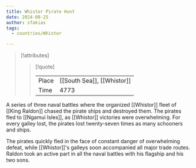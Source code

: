 ```yaml
---
title: Whistor Pirate Hunt
date: 2024-08-25
author: sfakias
tags:
  - countries/Whistor

---
```

> [!attributes]
> 
> > [!quote]
> >
> > | | |
> > | --- | --- |
> > | Place | [[South Sea]], [[Whistor]] |
> > | Time | 4773 |

A series of three naval battles where the organized [[Whistor]] fleet of [[King Raldon]] chased the pirate ships and destroyed them. The pirates fled to [[Ngamui Isles]], as [[Whistor]] victories were overwhelming. For every galley lost, the pirates lost twenty-seven times as many schooners and ships.

The pirates quickly fled in the face of constant danger of overwhelming defeat, while [[Whistor]]'s galleys soon accompanied all major trade routes. Raldon took an active part in all the naval battles with his flagship and his two sons.